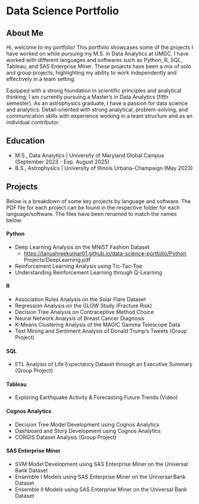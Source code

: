 # Data Science Portfolio

## About Me
Hi, welcome to my portfolio! This portfolio showcases some of the projects I have worked on while pursuing my M.S. in Data Analytics at UMGC. I have worked with different languages and softwares such as Python, R, SQL, Tableau, and SAS Enterprise Miner. These projects have been a mix of solo and group projects, highlighting my ability to work independently and effectively in a team setting. 

Equipped with a strong foundation in scientific principles and analytical thinking; I am currently pursuing a Master’s in Data Analytics (fifth semester). As an astrophysics graduate, I have a passion for data science and analytics. Detail-oriented with strong analytical, problem-solving, and communication skills with experience working in a team structure and as an individual contributor.

## Education
- M.S., Data Analytics | University of Maryland Global Campus (September 2023 - Exp. August 2025)
- B.S., Astrophysics | University of Illinois Urbana-Champaign (May 2023)

## Projects
Below is a breakdown of some key projects by language and software. The PDF file for each project can be found in the respective folder for each language/software. The files have been renamed to match the names below.

#### Python
- Deep Learning Analysis on the MNIST Fashion Dataset
  - https://tanushreekumar01.github.io/data-science-portfolio/Python Projects/DeepLearning.pdf
- Reinforcement Learning Analysis using Tic-Tac-Toe
- Understanding Reinforcement Learning through Q-Learning

#### R
- Association Rules Analysis on the Solar Flare Dataset
- Regression Analysis on the GLOW Study (Fracture Risk)
- Decision Tree Analysis on Contraceptive Method Choice
- Neural Network Analysis of Breast Cancer Diagnosis
- K-Means Clustering Analysis of the MAGIC Gamma Telescope Data
- Text Mining and Sentiment Analysis of Donald Trump’s Tweets (Group Project)

#### SQL
- ETL Analysis of Life Expectancy Dataset through an Executive Summary (Group Project)

#### Tableau
- Exploring Earthquake Activity & Forecasting Future Trends (Video)

#### Cognos Analytics
- Decision Tree Model Development using Cognos Analytics
- Dashboard and Story Development using Cognos Analytics
- CORGIS Dataset Analysis (Group Project)

#### SAS Enterprise Miner
- SVM Model Development using SAS Enterprise Miner on the Universal Bank Dataset
- Ensemble I Models using SAS Enterprise Miner on the Universal Bank Dataset
- Ensemble II Models using SAS Enterprise Miner on the Universal Bank Dataset


